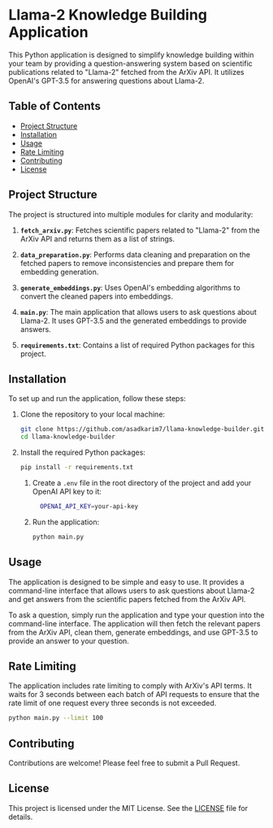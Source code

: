 # Llama-2 Knowledge Building Application

This Python application is designed to simplify knowledge building within your team by providing a question-answering system based on scientific publications related to "Llama-2" fetched from the ArXiv API. It utilizes OpenAI's GPT-3.5 for answering questions about Llama-2.

## Table of Contents

- [Project Structure](#project-structure)
- [Installation](#installation)
- [Usage](#usage)
- [Rate Limiting](#rate-limiting)
- [Contributing](#contributing)
- [License](#license)

## Project Structure

The project is structured into multiple modules for clarity and modularity:

1. **`fetch_arxiv.py`**: Fetches scientific papers related to "Llama-2" from the ArXiv API and returns them as a list of strings.

2. **`data_preparation.py`**: Performs data cleaning and preparation on the fetched papers to remove inconsistencies and prepare them for embedding generation.

3. **`generate_embeddings.py`**: Uses OpenAI's embedding algorithms to convert the cleaned papers into embeddings.

4. **`main.py`**: The main application that allows users to ask questions about Llama-2. It uses GPT-3.5 and the generated embeddings to provide answers.

5. **`requirements.txt`**: Contains a list of required Python packages for this project.

## Installation

To set up and run the application, follow these steps:

1. Clone the repository to your local machine:

   ```bash
   git clone https://github.com/asadkarim7/llama-knowledge-builder.git
   cd llama-knowledge-builder
    ```
2. Install the required Python packages:
    ```bash
   pip install -r requirements.txt
   ```
   1. Create a `.env` file in the root directory of the project and add your OpenAI API key to it:

      ```bash
        OPENAI_API_KEY=your-api-key
        ```
   2. Run the application:
      ```bash
      python main.py
      ```
## Usage

The application is designed to be simple and easy to use. It provides a command-line interface that allows users to ask questions about Llama-2 and get answers from the scientific papers fetched from the ArXiv API.

To ask a question, simply run the application and type your question into the command-line interface. The application will then fetch the relevant papers from the ArXiv API, clean them, generate embeddings, and use GPT-3.5 to provide an answer to your question.

## Rate Limiting

The application includes rate limiting to comply with ArXiv's API terms. It waits for 3 seconds between each batch of API requests to ensure that the rate limit of one request every three seconds is not exceeded.
```bash 
python main.py --limit 100
```

## Contributing

Contributions are welcome! Please feel free to submit a Pull Request.
    
## License

This project is licensed under the MIT License. See the [LICENSE](LICENSE) file for details.
